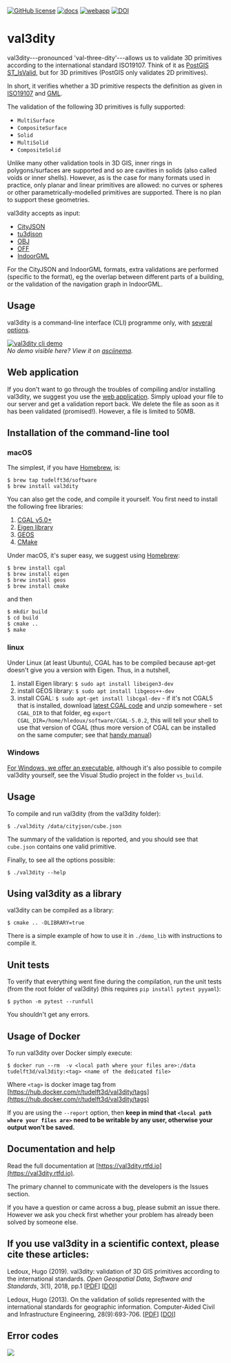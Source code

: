 
[![GitHub license](https://img.shields.io/github/license/tudelft3d/val3dity?style=flat-square)](https://github.com/tudelft3d/val3dity/blob/master/LICENSE) [![docs](https://img.shields.io/badge/docs-val3dity.rtfd.io-brightgreen?style=flat-square)](https://val3dity.rtfd.io/) [![webapp](https://img.shields.io/badge/webapp-geovalidation.bk.tudelft.nl%2Fval3dity%2F-fea93b?style=flat-square)](http://geovalidation.bk.tudelft.nl/val3dity/) [![DOI](https://img.shields.io/badge/DOI-10.1186%2Fs40965--018--0043--x-blueviolet?style=flat-square)](http://dx.doi.org/10.1186/s40965-018-0043-x)

# val3dity

val3dity---pronounced 'val-three-dity'---allows us to validate 3D primitives according to the international standard ISO19107.
Think of it as [PostGIS ST_IsValid](http://postgis.net/docs/ST_IsValid.html), but for 3D primitives (PostGIS only validates 2D primitives).

In short, it verifies whether a 3D primitive respects the definition as given in [ISO19107](http://www.iso.org/iso/catalogue_detail.htm?csnumber=26012) and [GML](https://en.wikipedia.org/wiki/Geography_Markup_Language).

The validation of the following 3D primitives is fully supported:

  - ``MultiSurface``
  - ``CompositeSurface`` 
  - ``Solid``
  - ``MultiSolid``
  - ``CompositeSolid``

Unlike many other validation tools in 3D GIS, inner rings in polygons/surfaces are supported and so are cavities in solids (also called voids or inner shells).
However, as is the case for many formats used in practice, only planar and linear primitives are allowed: no curves or spheres or other parametrically-modelled primitives are supported. 
There is no plan to support these geometries.

val3dity accepts as input:

  - [CityJSON](http://www.cityjson.org)
  - [tu3djson](https://github.com/tudelft3d/tu3djson)
  - [OBJ](https://en.wikipedia.org/wiki/Wavefront_.obj_file)
  - [OFF](https://en.wikipedia.org/wiki/OFF_(file_format))
  - [IndoorGML](http://indoorgml.net/)

For the CityJSON and IndoorGML formats, extra validations are performed (specific to the format), eg the overlap between different parts of a building, or the validation of the navigation graph in IndoorGML.


## Usage

val3dity is a command-line interface (CLI) programme only, with [several options](https://val3dity.readthedocs.io/en/latest/usage/#options-for-the-validation).

[![val3dity cli demo](./misc/cli.svg)](https://asciinema.org/a/329835)  
_No demo visible here? View it on [asciinema](https://asciinema.org/a/329835)._


## Web application

If you don't want to go through the troubles of compiling and/or installing val3dity, we suggest you use the [web application](http://geovalidation.bk.tudelft.nl/val3dity).
Simply upload your file to our server and get a validation report back.
We delete the file as soon as it has been validated (promised!).
However, a file is limited to 50MB.


## Installation of the command-line tool

### macOS

The simplest, if you have [Homebrew](http://brew.sh/), is:

    $ brew tap tudelft3d/software
    $ brew install val3dity

You can also get the code, and compile it yourself.
You first need to install the following free libraries:

  1. [CGAL v5.0+](http://www.cgal.org) 
  1. [Eigen library](http://eigen.tuxfamily.org)
  1. [GEOS](http://trac.osgeo.org/geos/)
  1. [CMake](http://www.cmake.org)

Under macOS, it's super easy, we suggest using [Homebrew](http://brew.sh/):

    $ brew install cgal
    $ brew install eigen
    $ brew install geos
    $ brew install cmake

and then

    $ mkdir build
    $ cd build
    $ cmake ..
    $ make


### linux

Under Linux (at least Ubuntu), CGAL has to be compiled because apt-get doesn't give you a version with Eigen.
Thus, in a nutshell,

  1. install Eigen library: `$ sudo apt install libeigen3-dev`
  1. install GEOS library: `$ sudo apt install libgeos++-dev`
  1. install CGAL: `$ sudo apt-get install libcgal-dev`
    - if it's not CGAL5 that is installed, download [latest CGAL code](https://github.com/CGAL/cgal/releases) and unzip somewhere
    - set `CGAL_DIR` to that folder, eg `export CGAL_DIR=/home/hledoux/software/CGAL-5.0.2`, this will tell your shell to use that version of CGAL (thus more version of CGAL can be installed on the same computer; see that [handy manual](https://github.com/CGAL/cgal/wiki/Branch-Build))


### Windows

[For Windows, we offer an executable](https://github.com/tudelft3d/val3dity/releases), although it's also possible to compile val3dity yourself, see the Visual Studio project in the folder `vs_build`.


## Usage
To compile and run val3dity (from the val3dity folder):

    $ ./val3dity /data/cityjson/cube.json

The summary of the validation is reported, and you should see that `cube.json` contains one valid primitive.

Finally, to see all the options possible:

    $ ./val3dity --help


## Using val3dity as a library

val3dity can be compiled as a library:

    $ cmake .. -DLIBRARY=true

There is a simple example of how to use it in `./demo_lib` with instructions to compile it.


## Unit tests

To verify that everything went fine during the compilation, run the unit tests (from the root folder of val3dity) (this requires `pip install pytest pyyaml`):

    $ python -m pytest --runfull

You shouldn't get any errors.


## Usage of Docker

To run val3dity over Docker simply execute:

    $ docker run --rm  -v <local path where your files are>:/data tudelft3d/val3dity:<tag> <name of the dedicated file>
    
Where `<tag>` is docker image tag from [https://hub.docker.com/r/tudelft3d/val3dity/tags](https://hub.docker.com/r/tudelft3d/val3dity/tags)

If you are using the `--report` option, then **keep in mind that `<local path where your files are>` need to be writable by any user, otherwise your output won't be saved.**


## Documentation and help

Read the full documentation at [https://val3dity.rtfd.io](https://val3dity.rtfd.io).

The primary channel to communicate with the developers is the Issues section.

If you have a question or came across a bug, please submit an issue there.
However we ask you check first whether your problem has already been solved by someone else.


## If you use val3dity in a scientific context, please cite these articles:

Ledoux, Hugo (2019). val3dity: validation of 3D GIS primitives according to the international standards. *Open Geospatial Data, Software and Standards*, 3(1), 2018, pp.1 [[PDF](https://opengeospatialdata.springeropen.com/track/pdf/10.1186/s40965-018-0043-x.pdf)] [[DOI](http://dx.doi.org/10.1186/s40965-018-0043-x)]

Ledoux, Hugo (2013). On the validation of solids represented with the international standards for geographic information. Computer-Aided Civil and Infrastructure Engineering, 28(9):693-706. [[PDF](https://3d.bk.tudelft.nl/hledoux/pdfs/13_cacaie.pdf)] [[DOI](http://dx.doi.org/10.1111/mice.12043)]

## Error codes

![](./docs/_static/errorcodes.png)
